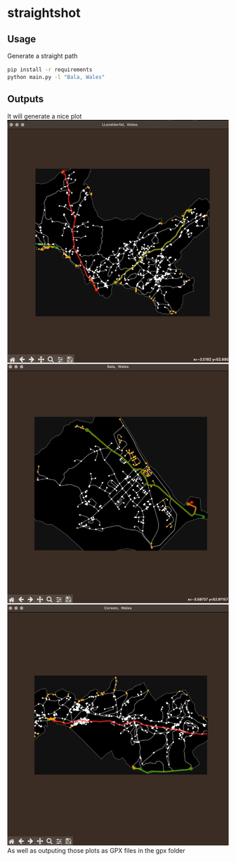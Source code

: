 # straightshot
## Usage
Generate a straight path
```bash
pip install -r requirements
python main.py -l "Bala, Wales"
```

## Outputs
It will generate a nice plot
![Alt text](/screenshots/Llandderfel.png "Plot Llandderfel")
![Alt text](/screenshots/Bala.png "Plot Bala")
![Alt text](/screenshots/Corwen.png "Plot Corwen")
As well as outputing those plots as GPX files in the gpx folder